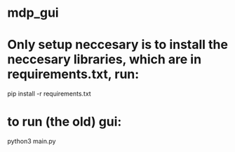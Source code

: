 # mdp_gui

# Only setup neccesary is to install the neccesary libraries, which are in requirements.txt, run:
pip install -r requirements.txt

# to run (the old) gui:
python3 main.py
